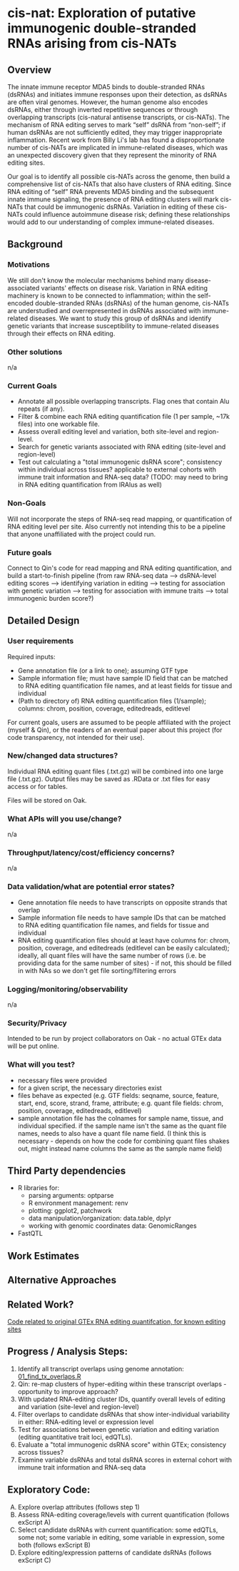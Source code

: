 # cis-nat: Exploration of putative immunogenic double-stranded RNAs arising from cis-NATs #

## Overview

The innate immune receptor MDA5 binds to double-stranded RNAs (dsRNAs) and initiates immune responses upon their detection, as dsRNAs are often viral genomes. However, the human genome also encodes dsRNAs, either through inverted repetitive sequences or through overlapping transcripts (cis-natural antisense transcripts, or cis-NATs). The mechanism of RNA editing serves to mark “self” dsRNA from “non-self”; if human dsRNAs are not sufficiently edited, they may trigger inappropriate inflammation. Recent work from Billy Li's lab has found a disproportionate number of cis-NATs are implicated in immune-related diseases, which was an unexpected discovery given that they represent the minority of RNA editing sites.

Our goal is to identify all possible cis-NATs across the genome, then build a comprehensive list of cis-NATs that also have clusters of RNA editing. Since RNA editing of “self” RNA prevents MDA5 binding and the subsequent innate immune signaling, the presence of RNA editing clusters will mark cis-NATs that could be immunogenic dsRNAs. Variation in editing of these cis-NATs could influence autoimmune disease risk; defining these relationships would add to our understanding of complex immune-related diseases.

## Background 
### Motivations
We still don't know the molecular mechanisms behind many disease-associated variants' effects on disease risk. Variation in RNA editing machinery is known to be connected to inflammation; within the self-encoded double-stranded RNAs (dsRNAs) of the human genome, cis-NATs are understudied and overrepresented in dsRNAs associated with immune-related diseases. We want to study this group of dsRNAs and identify genetic variants that increase susceptibility to immune-related diseases through their effects on RNA editing.

### Other solutions
n/a

### Current Goals
- Annotate all possible overlapping transcripts. Flag ones that contain Alu repeats (if any).
- Filter & combine each RNA editing quantification file (1 per sample, ~17k files) into one workable file.
- Assess overall editing level and variation, both site-level and region-level.
- Search for genetic variants associated with RNA editing (site-level and region-level)
- Test out calculating a "total immunogenic dsRNA score"; consistency within individual across tissues? applicable to external cohorts with immune trait information and RNA-seq data? (TODO: may need to bring in RNA editing quantification from IRAlus as well)


### Non-Goals
Will not incorporate the steps of RNA-seq read mapping, or quantification of RNA editing level per site. Also currently not intending this to be a pipeline that anyone unaffiliated with the project could run.

### Future goals
Connect to Qin's code for read mapping and RNA editing quantification, and build a start-to-finish pipeline (from raw RNA-seq data --> dsRNA-level editing scores --> identifying variation in editing --> testing for association with genetic variation --> testing for association with immune traits --> total immunogenic burden score?)


## Detailed Design
### User requirements
Required inputs:
- Gene annotation file (or a link to one); assuming GTF type
- Sample information file; must have sample ID field that can be matched to RNA editing quantification file names, and at least fields for tissue and individual
- (Path to directory of) RNA editing quantification files (1/sample); columns: chrom, position, coverage, editedreads, editlevel

For current goals, users are assumed to be people affiliated with the project (myself & Qin), or the readers of an eventual paper about this project (for code transparency, not intended for their use).

### New/changed data structures?
Individual RNA editing quant files (.txt.gz) will be combined into one large file (.txt.gz). Output files may be saved as .RData or .txt files for easy access or for tables.

Files will be stored on Oak.

### What APIs will you use/change?
n/a

### Throughput/latency/cost/efficiency concerns?
n/a

### Data validation/what are potential error states?
- Gene annotation file needs to have transcripts on opposite strands that overlap
- Sample information file needs to have sample IDs that can be matched to RNA editing quantification file names, and fields for tissue and individual
- RNA editing quantification files should at least have columns for: chrom, position, coverage, and editedreads (editlevel can be easily calculated); ideally, all quant files will have the same number of rows (i.e. be providing data for the same number of sites) - if not, this should be filled in with NAs so we don't get file sorting/filtering errors

### Logging/monitoring/observability
n/a

### Security/Privacy
Intended to be run by project collaborators on Oak - no actual GTEx data will be put online.

### What will you test?
- necessary files were provided
- for a given script, the necessary directories exist
- files behave as expected (e.g. GTF fields: seqname, source, feature, start, end, score, strand, frame, attribute; e.g. quant file fields: chrom, position, coverage, editedreads, editlevel)
- sample annotation file has the colnames for sample name, tissue, and individual specified. if the sample name isn't the same as the quant file names, needs to also have a quant file name field. (I think this is necessary - depends on how the code for combining quant files shakes out, might instead name columns the same as the sample name field)

## Third Party dependencies
- R libraries for:
  - parsing arguments: optparse
  - R environment management: renv
  - plotting: ggplot2, patchwork
  - data manipulation/organization: data.table, dplyr
  - working with genomic coordinates data: GenomicRanges
- FastQTL


## Work Estimates

## Alternative Approaches

## Related Work?
[Code related to original GTEx RNA editing quantifcation, for known editing sites](https://github.com/vargasliqin/mpileup)

## Progress / Analysis Steps:
1. Identify all transcript overlaps using genome annotation: [01_find_tx_overlaps.R](https://github.com/odegoede/cis-nat/blob/main/find_overlapping_transcripts/01_find_tx_overlaps.R)
2. Qin: re-map clusters of hyper-editing within these transcript overlaps - opportunity to improve approach?
3. With updated RNA-editing cluster IDs, quantify overall levels of editing and variation (site-level and region-level)
4. Filter overlaps to candidate dsRNAs that show inter-individual variability in either: RNA-editing level or expression level
5. Test for associations between genetic variation and editing variation (editing quantitative trait loci, edQTLs).
6. Evaluate a "total immunogenic dsRNA score" within GTEx; consistency across tissues?
7. Examine variable dsRNAs and total dsRNA scores in external cohort with immune trait information and RNA-seq data

## Exploratory Code:
<ol type="A">
  <li>Explore overlap attributes (follows step 1)</li>
  <li>Assess RNA-editing coverage/levels with current quantification (follows exScript A)</li>
  <li>Select candidate dsRNAs with current quantification: some edQTLs, some not; some variable in editing, some variable in expression, some both (follows exScript B)</li>
  <li>Explore editing/expression patterns of candidate dsRNAs (follows exScript C)</li>
</ol>



